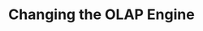---
title: "Changing the OLAP Engine"
sidebar_label: "Changing the OLAP Engine"
sidebar_position: 2
hide_table_of_contents: false
---